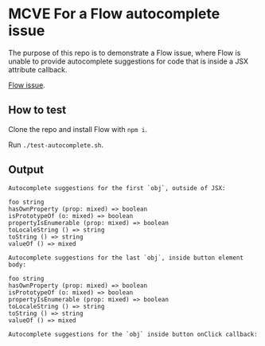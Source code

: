 # MCVE For a Flow autocomplete issue

The purpose of this repo is to demonstrate a Flow issue,
where Flow is unable to provide autocomplete suggestions
for code that is inside a JSX attribute callback.

[Flow issue](https://github.com/facebook/flow/issues/8391).

## How to test

Clone the repo and install Flow with `npm i`.

Run `./test-autocomplete.sh`.

## Output
```
Autocomplete suggestions for the first `obj`, outside of JSX:

foo string
hasOwnProperty (prop: mixed) => boolean
isPrototypeOf (o: mixed) => boolean
propertyIsEnumerable (prop: mixed) => boolean
toLocaleString () => string
toString () => string
valueOf () => mixed

Autocomplete suggestions for the last `obj`, inside button element body:

foo string
hasOwnProperty (prop: mixed) => boolean
isPrototypeOf (o: mixed) => boolean
propertyIsEnumerable (prop: mixed) => boolean
toLocaleString () => string
toString () => string
valueOf () => mixed

Autocomplete suggestions for the `obj` inside button onClick callback:

```
